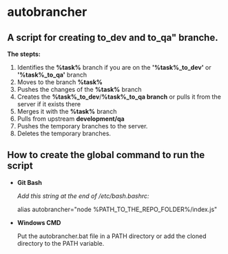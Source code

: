 # autobrancher
## A script for creating to_dev and to_qa" branche.

**The stepts:**

1. Identifies the **%task%** branch if you are on the **'%task%_to_dev'** or **'%task%_to_qa'** branch
2. Moves to the branch **%task%**
3. Pushes the changes of the **%task%** branch
4. Creates the **%task%_to_dev**/**%task%_to_qa branch** or pulls it from the server if it exists there
5. Merges it with the **%task%** branch
6. Pulls from upstream **development/qa**
7. Pushes the temporary branches to the server.
8. Deletes the temporary branches.
## How to create the global command to run the script

- **Git Bash**
  
  *Add this string at the end of /etc/bash.bashrc:*
  
  alias autobrancher="node %PATH_TO_THE_REPO_FOLDER%/index.js"

- **Windows CMD**

  Put the autobrancher.bat file in a PATH directory or add the cloned directory to the PATH variable.
